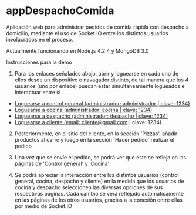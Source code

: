 # appDespachoComida
Aplicación web para administrar pedidos de comida rápida con despacho a domicilio, mediante el uso de Socket.IO entre los distintos usuarios involucrados en el proceso.

Actualmente funcionando en Node.js 4.2.4 y MongoDB 3.0

Instrucciones para la demo

1. Para los enlaces señalados abajo, abrir y loguearse en cada uno de ellos desde un dispositivo o navagador distinto, de tal manera que los 4 usuarios (uno por enlace) puedan estar simultaneamente logueados e interactuar entre si

- <a href="http://appjemeyerlop.us-3.evennode.com/administradoresLoginForm" target="_blank">Loguearse a control general (administrador: administrador | clave: 1234)</a>
- <a href="http://appjemeyerlop.us-3.evennode.com/administradoresLoginForm" target="_blank">Loguearse a cocina (administrador: cocina | clave: 1234)</a>
- <a href="http://appjemeyerlop.us-3.evennode.com/administradoresLoginForm" target="_blank">Loguearse a despacho (administrador: despacho | clave: 1234)</a>
- <a href="http://appjemeyerlop.us-3.evennode.com/usuariosLoginForm" target="_blank">Loguearse a cliente (email: cliente@gmail.com | clave: 1234)</a>

2. Posteriormente, en el sitio del cliente, en la sección 'Pizzas', añadir productos al carro y luego en la sección 'Hacer pedido' realizar el pedido

3. Una vez que se envíe el pedido, se podrá ver que éste se refleja en las páginas de 'Control general' y 'Cocina'

4. Se podrá apreciar la interacción entre los distintos usuarios (control general, cocina, despacho y cliente) en la medida que los usuarios de cocina y despacho seleccionen las diversas opciones de sus respectivas páginas. Cada cambio se verá reflejado automáticamente en las páginas de los otros usuarios, gracias a la conexión entre ellas por medio de Socket.IO
